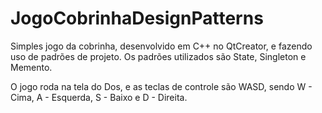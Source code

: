 # JogoCobrinhaDesignPatterns
Simples jogo da cobrinha, desenvolvido em C++ no QtCreator, e fazendo uso de padrões de projeto.  Os padrões utilizados são State, Singleton e Memento.

O jogo roda na tela do Dos, e as teclas de controle são WASD, sendo W - Cima, A - Esquerda, S - Baixo e D - Direita.
